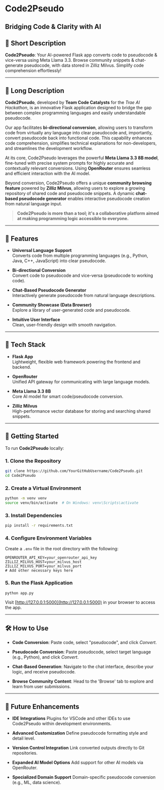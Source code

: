 

# Code2Pseudo  
**Bridging Code & Clarity with AI**
---

## 🔹 Short Description

**Code2Pseudo**: Your AI-powered Flask app converts code to pseudocode & vice-versa using Meta Llama 3.3. Browse community snippets & chat-generate pseudocode, with data stored in Zilliz Milvus. Simplify code comprehension effortlessly!

---

## 🔸 Long Description

**Code2Pseudo**, developed by **Team Code Catalysts** for the *Trae AI Hackathon*, is an innovative Flask application designed to bridge the gap between complex programming languages and easily understandable pseudocode.

Our app facilitates **bi-directional conversion**, allowing users to transform code from virtually any language into clear pseudocode and, importantly, convert pseudocode back into functional code. This capability enhances code comprehension, simplifies technical explanations for non-developers, and streamlines the development workflow.

At its core, Code2Pseudo leverages the powerful **Meta Llama 3.3 8B model**, fine-tuned with precise system prompts for highly accurate and contextually relevant conversions. Using **OpenRouter** ensures seamless and efficient interaction with the AI model.

Beyond conversion, Code2Pseudo offers a unique **community browsing feature** powered by **Zilliz Milvus**, allowing users to explore a growing repository of shared code and pseudocode snippets. A dynamic **chat-based pseudocode generator** enables interactive pseudocode creation from natural language input.

> **Code2Pseudo is more than a tool; it's a collaborative platform aimed at making programming logic accessible to everyone.**

---

## 🌟 Features

- **Universal Language Support**  
  Converts code from multiple programming languages (e.g., Python, Java, C++, JavaScript) into clear pseudocode.

- **Bi-directional Conversion**  
  Convert code to pseudocode and vice-versa (pseudocode to working code).

- **Chat-Based Pseudocode Generator**  
  Interactively generate pseudocode from natural language descriptions.

- **Community Showcase (Data Browser)**  
  Explore a library of user-generated code and pseudocode.

- **Intuitive User Interface**  
  Clean, user-friendly design with smooth navigation.

---

## 🧰 Tech Stack

- **Flask App**  
  Lightweight, flexible web framework powering the frontend and backend.

- **OpenRouter**  
  Unified API gateway for communicating with large language models.

- **Meta Llama 3.3 8B**  
  Core AI model for smart code/pseudocode conversion.

- **Zilliz Milvus**  
  High-performance vector database for storing and searching shared snippets.

---

## 🚀 Getting Started

To run **Code2Pseudo** locally:

### 1. Clone the Repository

```bash
git clone https://github.com/YourGitHubUsername/Code2Pseudo.git
cd Code2Pseudo
````

### 2. Create a Virtual Environment

```bash
python -m venv venv
source venv/bin/activate  # On Windows: venv\Scripts\activate
```

### 3. Install Dependencies

```bash
pip install -r requirements.txt
```

### 4. Configure Environment Variables

Create a `.env` file in the root directory with the following:

```env
OPENROUTER_API_KEY=your_openrouter_api_key
ZILLIZ_MILVUS_HOST=your_milvus_host
ZILLIZ_MILVUS_PORT=your_milvus_port
# Add other necessary keys here
```

### 5. Run the Flask Application

```bash
python app.py
```

Visit [http://127.0.0.1:5000](http://127.0.0.1:5000) in your browser to access the app.

---

## 🛠 How to Use

* **Code Conversion**:
  Paste code, select "pseudocode", and click *Convert*.

* **Pseudocode Conversion**:
  Paste pseudocode, select target language (e.g., Python), and click *Convert*.

* **Chat-Based Generation**:
  Navigate to the chat interface, describe your logic, and receive pseudocode.

* **Browse Community Content**:
  Head to the 'Browse' tab to explore and learn from user submissions.

---

## 🔮 Future Enhancements

* **IDE Integrations**
  Plugins for VSCode and other IDEs to use Code2Pseudo within development environments.

* **Advanced Customization**
  Define pseudocode formatting style and detail level.

* **Version Control Integration**
  Link converted outputs directly to Git repositories.

* **Expanded AI Model Options**
  Add support for other AI models via OpenRouter.

* **Specialized Domain Support**
  Domain-specific pseudocode conversion (e.g., ML, data science).
